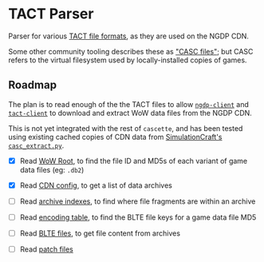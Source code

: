 # TACT Parser

Parser for various [TACT file formats][tact-ff], as they are used on the NGDP
CDN.

Some other community tooling describes these as ["CASC files"][casc]; but CASC
refers to the virtual filesystem used by locally-installed copies of games.

## Roadmap

The plan is to read enough of the the TACT files to allow [`ngdp-client`][] and
[`tact-client`][] to download and extract WoW data files from the NGDP CDN.

This is not yet integrated with the rest of `cascette`, and has been tested
using existing cached copies of CDN data from
[SimulationCraft's `casc_extract.py`][simc].

- [x] Read [WoW Root][wow-root], to find the file ID and MD5s of each variant
  of game data files (eg: `.db2`)

- [x] Read [CDN config][cdn-config], to get a list of data archives

- [ ] Read [archive indexes][archive-index], to find where file fragments are
  within an archive

- [ ] Read [encoding table][encoding], to find the BLTE file keys for a game
  data file MD5

- [ ] Read [BLTE files][blte], to get file content from archives

- [ ] Read [patch files][patch]

[`ngdp-client`]: ../ngdp-client/
[`tact-client`]: ../tact-client/
[archive-index]: https://wowdev.wiki/TACT#Archive_Indexes_(.index)
[blte]: https://wowdev.wiki/BLTE
[casc]: https://wowdev.wiki/CASC
[cdn-config]: https://wowdev.wiki/TACT#CDN_Config
[encoding]: https://wowdev.wiki/TACT#Encoding_table
[patch]: https://wowdev.wiki/TACT#Patch
[simc]: https://github.com/simulationcraft/simc/blob/thewarwithin/casc_extract/
[tact-ff]: https://wowdev.wiki/TACT#File_types
[wow-root]: https://wowdev.wiki/TACT#Root
